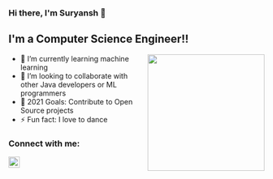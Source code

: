### Hi there, I'm Suryansh 👋

## I'm a Computer Science Engineer!!
<img align='right' src="https://tenor.com/view/kobayashi-san-chi-no-maid-dragon-anime-programmer-typing-keyboard-gif-17687730" width="230">

- 🌱 I’m currently learning machine learning
- 👯 I’m looking to collaborate with other Java developers or ML programmers
- 🥅 2021 Goals: Contribute to Open Source projects
- ⚡ Fun fact: I love to dance 


### Connect with me:

[<img align="left" alt="codeSTACKr | LinkedIn" width="22px" src="https://cdn.jsdelivr.net/npm/simple-icons@v3/icons/linkedin.svg" />][linkedin]






[linkedin]: https://www.linkedin.com/in/suryansh-naugraiya-744796194/




